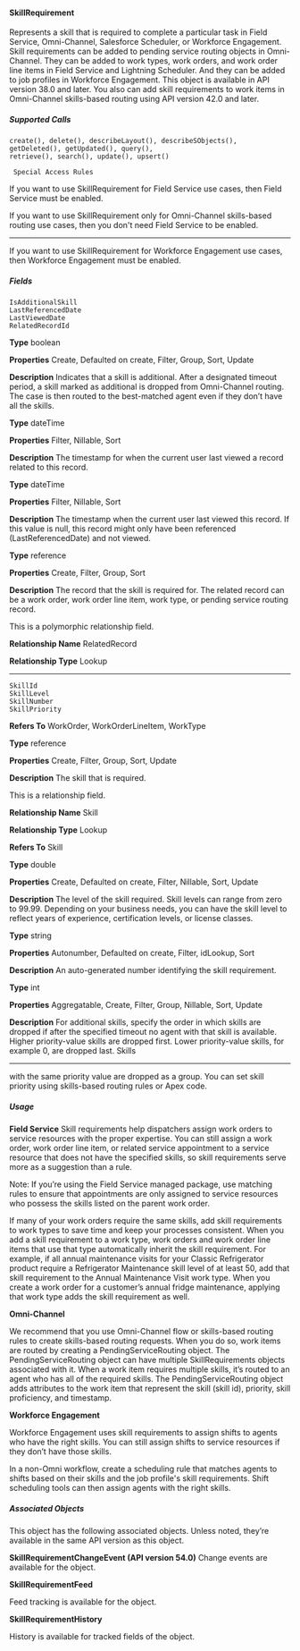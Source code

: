 #### SkillRequirement

Represents a skill that is required to complete a particular task in Field Service, Omni-Channel, Salesforce Scheduler, or Workforce
Engagement. Skill requirements can be added to pending service routing objects in Omni-Channel. They can be added to work types,
work orders, and work order line items in Field Service and Lightning Scheduler. And they can be added to job profiles in Workforce
Engagement. This object is available in API version 38.0 and later. You also can add skill requirements to work items in Omni-Channel
skills-based routing using API version 42.0 and later.

##### Supported Calls
```
create(), delete(), describeLayout(), describeSObjects(), getDeleted(), getUpdated(), query(),
retrieve(), search(), update(), upsert()

 Special Access Rules

```
If you want to use SkillRequirement for Field Service use cases, then Field Service must be enabled.

If you want to use SkillRequirement only for Omni-Channel skills-based routing use cases, then you don't need Field Service to be enabled.


-----

If you want to use SkillRequirement for Workforce Engagement use cases, then Workforce Engagement must be enabled.

##### Fields

```
IsAdditionalSkill
LastReferencedDate
LastViewedDate
RelatedRecordId

```

**Type**
boolean

**Properties**
Create, Defaulted on create, Filter, Group, Sort, Update

**Description**
Indicates that a skill is additional. After a designated timeout period, a skill marked
as additional is dropped from Omni-Channel routing. The case is then routed to
the best-matched agent even if they don’t have all the skills.

**Type**
dateTime

**Properties**
Filter, Nillable, Sort

**Description**
The timestamp for when the current user last viewed a record related to this
record.

**Type**
dateTime

**Properties**
Filter, Nillable, Sort

**Description**
The timestamp when the current user last viewed this record. If this value is null,
this record might only have been referenced (LastReferencedDate) and
not viewed.

**Type**
reference

**Properties**
Create, Filter, Group, Sort

**Description**
The record that the skill is required for. The related record can be a work order,
work order line item, work type, or pending service routing record.

This is a polymorphic relationship field.

**Relationship Name**
RelatedRecord

**Relationship Type**
Lookup


-----

```
SkillId
SkillLevel
SkillNumber
SkillPriority

```

**Refers To**
WorkOrder, WorkOrderLineItem, WorkType

**Type**
reference

**Properties**
Create, Filter, Group, Sort, Update

**Description**
The skill that is required.

This is a relationship field.

**Relationship Name**
Skill

**Relationship Type**
Lookup

**Refers To**
Skill

**Type**
double

**Properties**
Create, Defaulted on create, Filter, Nillable, Sort, Update

**Description**
The level of the skill required. Skill levels can range from zero to 99.99. Depending
on your business needs, you can have the skill level to reflect years of experience,
certification levels, or license classes.

**Type**
string

**Properties**
Autonumber, Defaulted on create, Filter, idLookup, Sort

**Description**
An auto-generated number identifying the skill requirement.

**Type**
int

**Properties**
Aggregatable, Create, Filter, Group, Nillable, Sort, Update

**Description**
For additional skills, specify the order in which skills are dropped if after the
specified timeout no agent with that skill is available. Higher priority-value skills
are dropped first. Lower priority-value skills, for example 0, are dropped last. Skills


-----

with the same priority value are dropped as a group. You can set skill priority
using skills-based routing rules or Apex code.

##### Usage

**Field Service**
Skill requirements help dispatchers assign work orders to service resources with the proper expertise. You can still assign a work order,
work order line item, or related service appointment to a service resource that does not have the specified skills, so skill requirements
serve more as a suggestion than a rule.

Note: If you’re using the Field Service managed package, use matching rules to ensure that appointments are only assigned to
service resources who possess the skills listed on the parent work order.

If many of your work orders require the same skills, add skill requirements to work types to save time and keep your processes consistent.
When you add a skill requirement to a work type, work orders and work order line items that use that type automatically inherit the skill
requirement. For example, if all annual maintenance visits for your Classic Refrigerator product require a Refrigerator Maintenance skill
level of at least 50, add that skill requirement to the Annual Maintenance Visit work type. When you create a work order for a customer’s
annual fridge maintenance, applying that work type adds the skill requirement as well.

**Omni-Channel**

We recommend that you use Omni-Channel flow or skills-based routing rules to create skills-based routing requests. When you do so,
work items are routed by creating a PendingServiceRouting object. The PendingServiceRouting object can have multiple SkillRequirements
objects associated with it. When a work item requires multiple skills, it’s routed to an agent who has all of the required skills. The
PendingServiceRouting object adds attributes to the work item that represent the skill (skill id), priority, skill proficiency, and timestamp.

**Workforce Engagement**

Workforce Engagement uses skill requirements to assign shifts to agents who have the right skills. You can still assign shifts to service
resources if they don’t have those skills.

In a non-Omni workflow, create a scheduling rule that matches agents to shifts based on their skills and the job profile's skill requirements.
Shift scheduling tools can then assign agents with the right skills.

##### Associated Objects

This object has the following associated objects. Unless noted, they’re available in the same API version as this object.

**SkillRequirementChangeEvent (API version 54.0)**
Change events are available for the object.

**SkillRequirementFeed**

Feed tracking is available for the object.

**SkillRequirementHistory**

History is available for tracked fields of the object.
